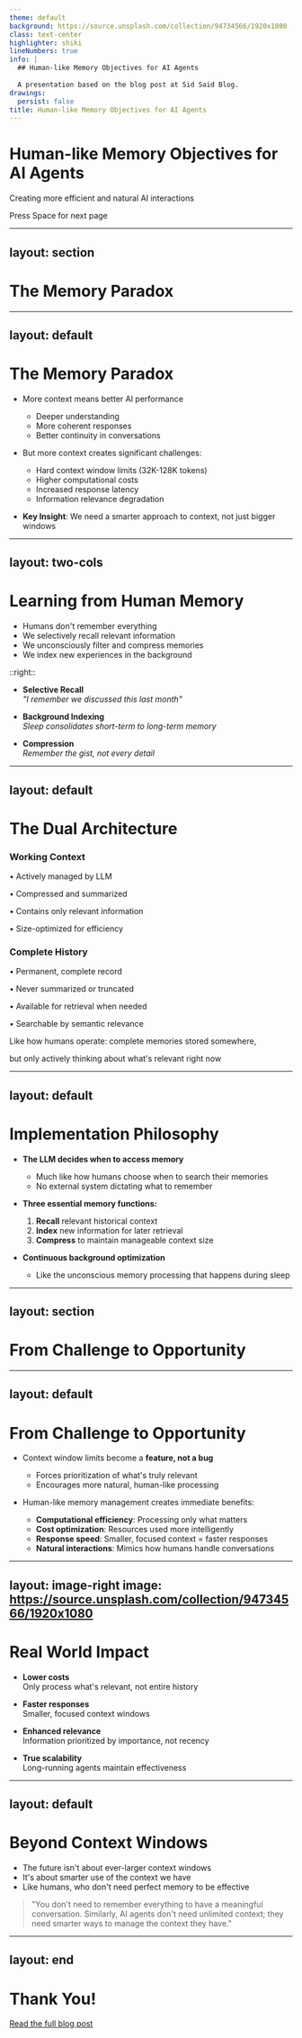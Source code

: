 ```yaml
---
theme: default
background: https://source.unsplash.com/collection/94734566/1920x1080
class: text-center
highlighter: shiki
lineNumbers: true
info: |
  ## Human-like Memory Objectives for AI Agents
  
  A presentation based on the blog post at Sid Said Blog.
drawings:
  persist: false
title: Human-like Memory Objectives for AI Agents
---
```


# Human-like Memory Objectives for AI Agents

Creating more efficient and natural AI interactions

<div class="pt-12">
  <span @click="$slidev.nav.next" class="px-2 py-1 rounded cursor-pointer" hover="bg-white bg-opacity-10">
    Press Space for next page <carbon:arrow-right class="inline"/>
  </span>
</div>

---
layout: section
---

# The Memory Paradox

---
layout: default
---

# The Memory Paradox

<v-clicks>

- More context means better AI performance
  - Deeper understanding
  - More coherent responses
  - Better continuity in conversations

- But more context creates significant challenges:
  - Hard context window limits (32K-128K tokens)
  - Higher computational costs
  - Increased response latency
  - Information relevance degradation

- **Key Insight**: We need a smarter approach to context, not just bigger windows

</v-clicks>

---
layout: two-cols
---

# Learning from Human Memory

<v-clicks>

- Humans don't remember everything
- We selectively recall relevant information
- We unconsciously filter and compress memories
- We index new experiences in the background

</v-clicks>

::right::

<div class="pl-4 mt-12">
<v-clicks>

- **Selective Recall**  
  *"I remember we discussed this last month"*
  
- **Background Indexing**  
  *Sleep consolidates short-term to long-term memory*
  
- **Compression**  
  *Remember the gist, not every detail*

</v-clicks>
</div>

---
layout: default
---

# The Dual Architecture

<div class="flex justify-center">
<div class="grid grid-cols-2 gap-4">
<div class="border p-4 rounded">
  <h3 class="text-xl mb-2">Working Context</h3>
  <div class="text-sm">
    <p>• Actively managed by LLM</p>
    <p>• Compressed and summarized</p>
    <p>• Contains only relevant information</p>
    <p>• Size-optimized for efficiency</p>
  </div>
</div>
<div class="border p-4 rounded">
  <h3 class="text-xl mb-2">Complete History</h3>
  <div class="text-sm">
    <p>• Permanent, complete record</p>
    <p>• Never summarized or truncated</p>
    <p>• Available for retrieval when needed</p>
    <p>• Searchable by semantic relevance</p>
  </div>
</div>
</div>
</div>

<v-click>
<div class="mt-8 text-center">
  <p class="text-xl">Like how humans operate: complete memories stored somewhere,</p>
  <p class="text-xl">but only actively thinking about what's relevant right now</p>
</div>
</v-click>

---
layout: default
---

# Implementation Philosophy

<v-clicks>

- **The LLM decides when to access memory**
  - Much like how humans choose when to search their memories
  - No external system dictating what to remember

- **Three essential memory functions:**
  1. **Recall** relevant historical context
  2. **Index** new information for later retrieval
  3. **Compress** to maintain manageable context size

- **Continuous background optimization**
  - Like the unconscious memory processing that happens during sleep

</v-clicks>

---
layout: section
---

# From Challenge to Opportunity

---
layout: default
---

# From Challenge to Opportunity

<v-clicks>

- Context window limits become a **feature, not a bug**
  - Forces prioritization of what's truly relevant
  - Encourages more natural, human-like processing

- Human-like memory management creates immediate benefits:
  - **Computational efficiency**: Processing only what matters
  - **Cost optimization**: Resources used more intelligently
  - **Response speed**: Smaller, focused context = faster responses
  - **Natural interactions**: Mimics how humans handle conversations

</v-clicks>

---
layout: image-right
image: https://source.unsplash.com/collection/94734566/1920x1080
---

# Real World Impact

<v-clicks>

- **Lower costs**  
  Only process what's relevant, not entire history

- **Faster responses**  
  Smaller, focused context windows

- **Enhanced relevance**  
  Information prioritized by importance, not recency

- **True scalability**  
  Long-running agents maintain effectiveness

</v-clicks>

---
layout: default
---

# Beyond Context Windows

<v-clicks>

- The future isn't about ever-larger context windows
- It's about smarter use of the context we have
- Like humans, who don't need perfect memory to be effective

</v-clicks>

<div class="pt-12">
<v-click>

> "You don't need to remember everything to have a meaningful conversation. 
> Similarly, AI agents don't need unlimited context; 
> they need smarter ways to manage the context they have."

</v-click>
</div>

---
layout: end
---

# Thank You!

[Read the full blog post](https://sidpan1.github.io/sid-said/human-like-memory-objectives-for-ai-agents)
